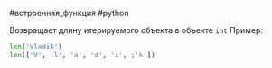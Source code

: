 #встроенная_функция #python

Возвращает длину итерируемого объекта в объекте `int`
Пример:
```python
len('Vladik')
len(['V', 'l', 'a', 'd', 'i', ;'k'])
```